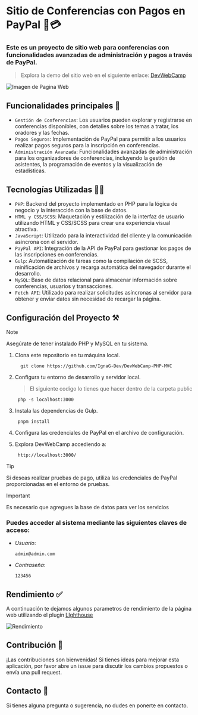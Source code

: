 # Sitio de Conferencias con Pagos en PayPal 💼💳
### Este es un proyecto de sitio web para conferencias con funcionalidades avanzadas de administración y pagos a través de PayPal.
> Explora la demo del sitio web en el siguiente enlace: [DevWebCamp](https://pelgoho.nyc.dom.my.id/)

![Imagen de Pagina Web](https://github.com/IgnaG-Dev/DevWebCamp-PHP-MVC/assets/163780789/82e72162-5f8c-44a0-992c-76b28501399c "Pagina Web DevWebCamp")

## Funcionalidades principales 🥇
- `Gestión de Conferencias`: Los usuarios pueden explorar y registrarse en conferencias disponibles, con detalles sobre los temas a tratar, los oradores y las fechas.
- `Pagos Seguros`: Implementación de PayPal para permitir a los usuarios realizar pagos seguros para la inscripción en conferencias.
- `Administración Avanzada`: Funcionalidades avanzadas de administración para los organizadores de conferencias, incluyendo la gestión de asistentes, la programación de eventos y la visualización de estadísticas.
## Tecnologías Utilizadas 🧑‍💻
- `PHP`: Backend del proyecto implementado en PHP para la lógica de negocio y la interacción con la base de datos.
- `HTML y CSS/SCSS`: Maquetación y estilización de la interfaz de usuario utilizando HTML y CSS/SCSS para crear una experiencia visual atractiva.
- `JavaScript`: Utilizado para la interactividad del cliente y la comunicación asíncrona con el servidor.
- `PayPal API`: Integración de la API de PayPal para gestionar los pagos de las inscripciones en conferencias.
- `Gulp`: Automatización de tareas como la compilación de SCSS, minificación de archivos y recarga automática del navegador durante el desarrollo.
- `MySQL`: Base de datos relacional para almacenar información sobre conferencias, usuarios y transacciones.
- `Fetch API`: Utilizado para realizar solicitudes asíncronas al servidor para obtener y enviar datos sin necesidad de recargar la página.

## Configuración del Proyecto ⚒️
>[!NOTE]
>Asegúrate de tener instalado PHP y MySQL en tu sistema.

1. Clona este repositorio en tu máquina local.
   
   ``` 
     git clone https://github.com/IgnaG-Dev/DevWebCamp-PHP-MVC
   ```
2. Configura tu entorno de desarrollo y servidor local.
   > El siguiente codigo lo tienes que hacer dentro de la carpeta public
   ```
    php -s localhost:3000
   ```
4. Instala las dependencias de Gulp.
   ```
    pnpm install
   ```
5. Configura las credenciales de PayPal en el archivo de configuración.
6. Explora DevWebCamp accediendo a:
   ```
    http://localhost:3000/
   ```
>[!TIP]
> Si deseas realizar pruebas de pago, utiliza las credenciales de PayPal proporcionadas en el entorno de pruebas.

>[!IMPORTANT]
> Es necesario que agregues la base de datos para ver los servicios

### Puedes acceder al sistema mediante las siguientes claves de acceso:

- _Usuario_:
   ```
   admin@admin.com
   ```
- _Contraseña_:
   ```
   123456
   ```


## Rendimiento ✅
A continuación te dejamos algunos parametros de rendimiento de la página web utilizando el plugin [LIghthouse](https://chromewebstore.google.com/detail/lighthouse/blipmdconlkpinefehnmjammfjpmpbjk?pli=1)

![Rendimiento](https://github.com/IgnaG-Dev/DevWebCamp-PHP-MVC/assets/163780789/aaf7e211-f1ed-4320-a502-78ddbeca59da "Rendimiento de AppSalon")

## Contribución 📨
¡Las contribuciones son bienvenidas! Si tienes ideas para mejorar esta aplicación, por favor abre un issue para discutir los cambios propuestos o envía una pull request.

## Contacto 👤
Si tienes alguna pregunta o sugerencia, no dudes en ponerte en contacto.

